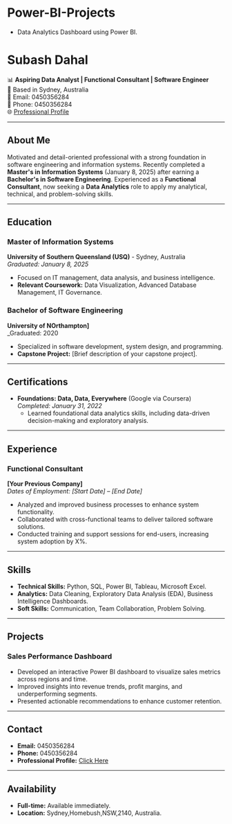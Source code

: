# Power-BI-Projects
- Data Analytics Dashboard using  Power BI. 
# Subash Dahal

📊 **Aspiring Data Analyst | Functional Consultant | Software Engineer**  
📍 Based in Sydney, Australia  
📧 Email: 0450356284  
📱 Phone: 0450356284  
🌐 [Professional Profile](https://bold.pro/my/subash-dahal-231104161557?vsid=5bc9d754-0589-40e0-8536-48bd34d0ccc8)

---

## About Me

Motivated and detail-oriented professional with a strong foundation in software engineering and information systems. Recently completed a **Master's in Information Systems** (January 8, 2025) after earning a **Bachelor's in Software Engineering**. Experienced as a **Functional Consultant**, now seeking a **Data Analytics** role to apply my analytical, technical, and problem-solving skills.

---

## Education

### Master of Information Systems  
**University of Southern Queensland (USQ)** - Sydney, Australia  
_Graduated: January 8, 2025_  
- Focused on IT management, data analysis, and business intelligence.  
- **Relevant Coursework:** Data Visualization, Advanced Database Management, IT Governance.

### Bachelor of Software Engineering  
**University of NOrthampton]**  
_Graduated: 2020  
- Specialized in software development, system design, and programming.  
- **Capstone Project:** [Brief description of your capstone project].

---

## Certifications

- **Foundations: Data, Data, Everywhere** (Google via Coursera)  
  _Completed: January 31, 2022_  
  - Learned foundational data analytics skills, including data-driven decision-making and exploratory analysis.  

---

## Experience

### Functional Consultant  
**[Your Previous Company]**  
_Dates of Employment: [Start Date] – [End Date]_  
- Analyzed and improved business processes to enhance system functionality.  
- Collaborated with cross-functional teams to deliver tailored software solutions.  
- Conducted training and support sessions for end-users, increasing system adoption by X%.

---

## Skills

- **Technical Skills:** Python, SQL, Power BI, Tableau, Microsoft Excel.  
- **Analytics:** Data Cleaning, Exploratory Data Analysis (EDA), Business Intelligence Dashboards.  
- **Soft Skills:** Communication, Team Collaboration, Problem Solving.  

---

## Projects

### Sales Performance Dashboard  
- Developed an interactive Power BI dashboard to visualize sales metrics across regions and time.  
- Improved insights into revenue trends, profit margins, and underperforming segments.
- Presented actionable recommendations to enhance customer retention.  

---

## Contact

- **Email:** 0450356284  
- **Phone:** 0450356284  
- **Professional Profile:** [Click Here](https://bold.pro/my/subash-dahal-231104161557?vsid=5bc9d754-0589-40e0-8536-48bd34d0ccc8)

---

## Availability

- **Full-time:** Available immediately.  
- **Location:** Sydney,Homebush,NSW,2140, Australia.  

